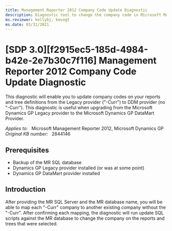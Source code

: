 ```yaml
---
title: Management Reporter 2012 Company Code Update Diagnostic
description: Diagnostic tool to change the company code in Microsoft Management Reporter 2012.
ms.reviewer: kellybj, kevogt
ms.date: 03/31/2021
---
```

# [SDP 3.0][f2915ec5-185d-4984-b42e-2e7b30c7f116] Management Reporter 2012 Company Code Update Diagnostic

This diagnostic will enable you to update company codes on your reports and tree definitions from the Legacy provider ("-Curr") to DDM provider (no "-Curr"). This diagnostic is useful when upgrading from the Microsoft Dynamics GP Legacy provider to the Microsoft Dynamics GP DataMart Provider.

_Applies to:_ &nbsp; Microsoft Management Reporter 2012, Microsoft Dynamics GP  
_Original KB number:_ &nbsp; 2844146

## Prerequisites

- Backup of the MR SQL database
- Dynamics GP Legacy provider installed (or was at some point)
- Dynamics GP DataMart provider installed

## Introduction

After providing the MR SQL Server and the MR database name, you will be able to map each "-Curr" company to another existing company without the "-Curr". After confirming each mapping, the diagnostic will run update SQL scripts against the MR database to change the company on the reports and trees that were selected.
